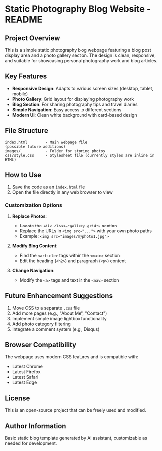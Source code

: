 # Static Photography Blog Website - README

## Project Overview

This is a simple static photography blog webpage featuring a blog post display area and a photo gallery section. The design is clean, responsive, and suitable for showcasing personal photography work and blog articles.

## Key Features

- **Responsive Design**: Adapts to various screen sizes (desktop, tablet, mobile)
- **Photo Gallery**: Grid layout for displaying photography work
- **Blog Section**: For sharing photography tips and travel diaries
- **Simple Navigation**: Easy access to different sections
- **Modern UI**: Clean white background with card-based design

## File Structure

```
index.html        - Main webpage file
(possible future additions)
images/           - Folder for storing photos
css/style.css     - Stylesheet file (currently styles are inline in HTML)
```

## How to Use

1. Save the code as an `index.html` file
2. Open the file directly in any web browser to view

### Customization Options

1. **Replace Photos**:
   - Locate the `<div class="gallery-grid">` section
   - Replace the URLs in `<img src="...">` with your own photo paths
   - Example: `<img src="images/myphoto1.jpg">`

2. **Modify Blog Content**:
   - Find the `<article>` tags within the `<main>` section
   - Edit the heading (`<h2>`) and paragraph (`<p>`) content

3. **Change Navigation**:
   - Modify the `<a>` tags and text in the `<nav>` section

## Future Enhancement Suggestions

1. Move CSS to a separate `.css` file
2. Add more pages (e.g., "About Me", "Contact")
3. Implement simple image lightbox functionality
4. Add photo category filtering
5. Integrate a comment system (e.g., Disqus)

## Browser Compatibility

The webpage uses modern CSS features and is compatible with:
- Latest Chrome
- Latest Firefox
- Latest Safari
- Latest Edge

## License

This is an open-source project that can be freely used and modified.

## Author Information

Basic static blog template generated by AI assistant, customizable as needed for development.

